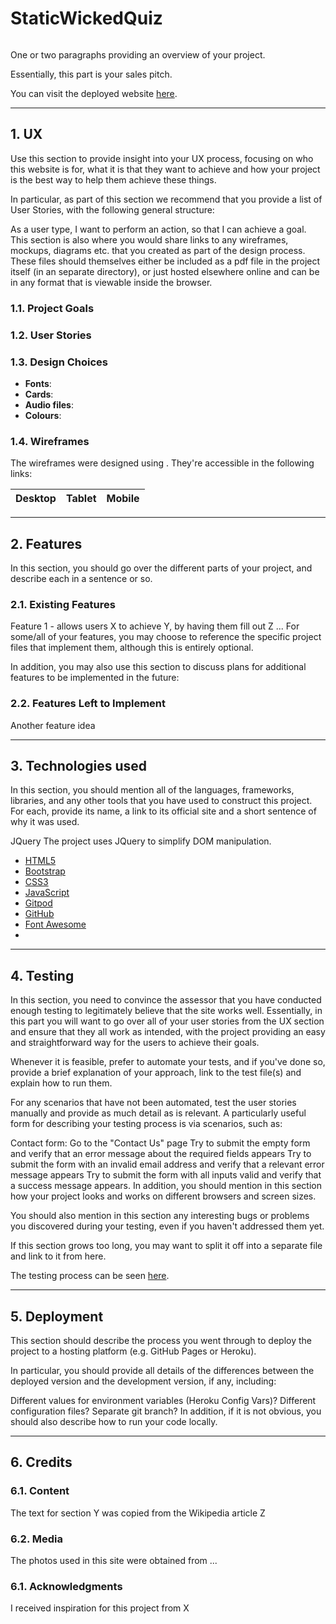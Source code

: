 # StaticWickedQuiz

![]()

One or two paragraphs providing an overview of your project.

Essentially, this part is your sales pitch.

You can visit the deployed website [here](https://staticwickedquiz.herokuapp.com/get_leaderboard).

---

## 1. UX

Use this section to provide insight into your UX process, focusing on who this website is for, what it is that they want to achieve and how your project is the best way to help them achieve these things.

In particular, as part of this section we recommend that you provide a list of User Stories, with the following general structure:

As a user type, I want to perform an action, so that I can achieve a goal.
This section is also where you would share links to any wireframes, mockups, diagrams etc. that you created as part of the design process. These files should themselves either be included as a pdf file in the project itself (in an separate directory), or just hosted elsewhere online and can be in any format that is viewable inside the browser.

### 1.1. Project Goals

### 1.2. User Stories

### 1.3. Design Choices

- **Fonts**: 
- **Cards**: 
- **Audio files**:
- **Colours**: 

### 1.4. Wireframes
The wireframes were designed using [](). They're accessible in the following links:

|    Desktop   |    Tablet    |    Mobile    |
|    :----:    |     :----:   |    :----:    |

---

## 2. Features

In this section, you should go over the different parts of your project, and describe each in a sentence or so.

### 2.1. Existing Features
Feature 1 - allows users X to achieve Y, by having them fill out Z
...
For some/all of your features, you may choose to reference the specific project files that implement them, although this is entirely optional.

In addition, you may also use this section to discuss plans for additional features to be implemented in the future:

### 2.2. Features Left to Implement
Another feature idea

---

## 3. Technologies used

In this section, you should mention all of the languages, frameworks, libraries, and any other tools that you have used to construct this project. For each, provide its name, a link to its official site and a short sentence of why it was used.

JQuery
The project uses JQuery to simplify DOM manipulation.

- [HTML5](https://html.com/) 
- [Bootstrap](https://getbootstrap.com/) 
- [CSS3](http://www.css3.info/) 
- [JavaScript](https://www.javascript.com/) 
- [Gitpod](https://gitpod.io/) 
- [GitHub](https://github.com/) 
- [Font Awesome](https://fontawesome.com/) 
-

---

## 4. Testing

In this section, you need to convince the assessor that you have conducted enough testing to legitimately believe that the site works well. Essentially, in this part you will want to go over all of your user stories from the UX section and ensure that they all work as intended, with the project providing an easy and straightforward way for the users to achieve their goals.

Whenever it is feasible, prefer to automate your tests, and if you've done so, provide a brief explanation of your approach, link to the test file(s) and explain how to run them.

For any scenarios that have not been automated, test the user stories manually and provide as much detail as is relevant. A particularly useful form for describing your testing process is via scenarios, such as:

Contact form:
Go to the "Contact Us" page
Try to submit the empty form and verify that an error message about the required fields appears
Try to submit the form with an invalid email address and verify that a relevant error message appears
Try to submit the form with all inputs valid and verify that a success message appears.
In addition, you should mention in this section how your project looks and works on different browsers and screen sizes.

You should also mention in this section any interesting bugs or problems you discovered during your testing, even if you haven't addressed them yet.

If this section grows too long, you may want to split it off into a separate file and link to it from here.


The testing process can be seen [here](TESTING.md).

---

## 5. Deployment

This section should describe the process you went through to deploy the project to a hosting platform (e.g. GitHub Pages or Heroku).

In particular, you should provide all details of the differences between the deployed version and the development version, if any, including:

Different values for environment variables (Heroku Config Vars)?
Different configuration files?
Separate git branch?
In addition, if it is not obvious, you should also describe how to run your code locally.

---

## 6. Credits
### 6.1. Content
The text for section Y was copied from the Wikipedia article Z

### 6.2. Media

The photos used in this site were obtained from ...

### 6.1. Acknowledgments

I received inspiration for this project from X